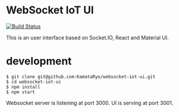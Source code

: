 # WebSocket IoT UI

[![Build Status](https://travis-ci.org/KamataRyo/websocket-iot-ui.svg?branch=master)](https://travis-ci.org/KamataRyo/websocket-iot-ui)

This is an user interface based on Socket.IO, React and Material UI.

# development

```
$ git clone git@github.com:KamataRyo/websocket-iot-ui.git
$ cd websocket-iot-ui
$ npm install
$ npm start
```

Websocket server is listening at port 3000.
UI is serving at port 3001.

